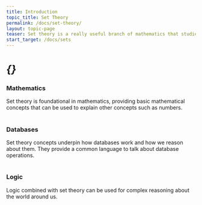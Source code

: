 ```yaml
---
title: Introduction
topic_title: Set Theory
permalink: /docs/set-theory/
layout: topic-page
teaser: Set theory is a really useful branch of mathematics that studies collections of things, which are called sets. For example, a bag of marbles could be a set.
start_target: /docs/sets
---
```


<div class="col-sm-4">
    <h1 class="text-center"><i  aria-hidden="true">{}</i></h1>
    <h3 class="text-center">Mathematics</h3>
    <p>Set theory is foundational in mathematics, providing basic mathematical concepts that can be used to explain other concepts such as numbers.</p>
</div>

<div class="col-sm-4">
    <h1 class="text-center"><i class="fa fa-database" aria-hidden="true"></i></h1>
    <h3 class="text-center">Databases</h3>
    <p>Set theory concepts underpin how databases work and how we reason about them. They provide a common language to talk about database operations.</p>
</div>

<div class="col-sm-4">
    <h1 class="text-center"><i class="fa fa-cogs" aria-hidden="true"></i></h1>
    <h3 class="text-center">Logic</h3>
    <p>Logic combined with set theory can be used for complex reasoning about the world around us.</p>
</div>